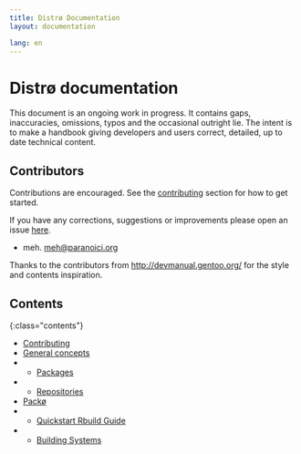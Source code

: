 ```yaml
---
title: Distrø Documentation
layout: documentation

lang: en
---
```


Distrø documentation
====================
This document is an ongoing work in progress. It contains gaps, inaccuracies, omissions, typos and
the occasional outright lie. The intent is to make a handbook giving developers and users correct,
detailed, up to date technical content.

Contributors
------------
Contributions are encouraged. See the [contributing](/contributing.html#documentation) section for how to get started.

If you have any corrections, suggestions or improvements please open an issue
[here](https://github.com/distro/distro.github.com/issues).

* meh. <meh@paranoici.org>

Thanks to the contributors from http://devmanual.gentoo.org/ for the style and contents inspiration.

Contents
--------

{:class="contents"}
* [Contributing](/docs/en/contributing.html#documentation)
* [General concepts](/docs/en/general-concepts.html)
* + [Packages](/docs/en/general-concepts/packages.html)
* + [Repositories](/docs/en/general-concepts/repositories.html)
* [Packø](/docs/packo/index.html)
* + [Quickstart Rbuild Guide](/docs/en/packo/quickstart.html)
* + [Building Systems](/docs/en/packo/building-systems.html)
